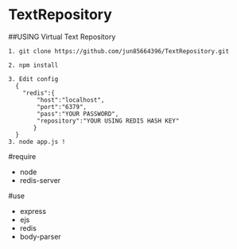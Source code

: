 TextRepository
==============

##USING Virtual Text Repository

    1. git clone https://github.com/jun85664396/TextRepository.git
    
    2. npm install
    
    3. Edit config 
      {
      	"redis":{
	     	"host":"localhost",
	    	"port":"6379",
	    	"pass":"YOUR PASSWORD",
	   	    "repository":"YOUR USING REDIS HASH KEY"
	       }
      }
    3. node app.js !

#require

+ node
+ redis-server

#use
+ express
+ ejs
+ redis
+ body-parser
